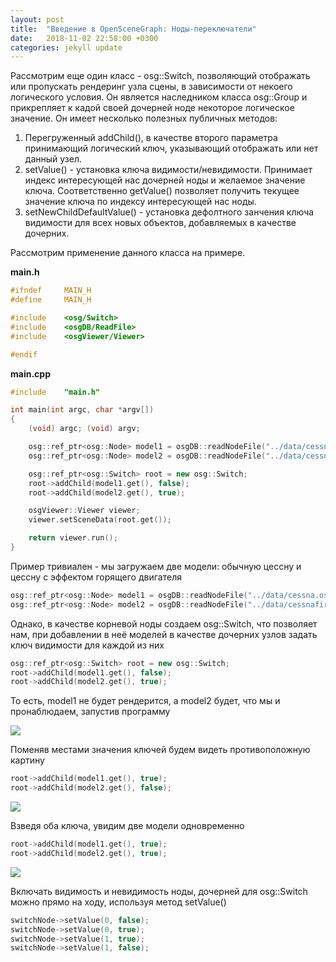 ```yaml
---
layout: post
title:  "Введение в OpenSceneGraph: Ноды-переключатели"
date:   2018-11-02 22:58:00 +0300
categories: jekyll update
---
```


Рассмотрим еще один класс - osg::Switch, позволяющий отображать или пропускать рендеринг узла сцены, в зависимости от некоего логического условия. Он является наследником класса osg::Group и прикрепляет к кадой своей дочерней ноде некоторое логическое значение. Он имеет несколько полезных публичных методов:

1. Перегруженный addChild(), в качестве второго параметра принимающий логический ключ, указывающий отображать или нет данный узел.
2. setValue() - установка ключа видимости/невидимости. Принимает индекс интересующей нас дочерней ноды и желаемое значение ключа. Соответственно getValue() позволяет получить текущее значение ключа по индексу интересующей нас ноды.
3. setNewChildDefaultValue() - установка дефолтного занчения ключа видимости для всех новых объектов, добавляемых в качестве дочерних.

Рассмотрим применение данного класса на примере.

**main.h**
```cpp
#ifndef     MAIN_H
#define     MAIN_H

#include    <osg/Switch>
#include    <osgDB/ReadFile>
#include    <osgViewer/Viewer>

#endif
```

**main.cpp**
```cpp
#include    "main.h"

int main(int argc, char *argv[])
{
    (void) argc; (void) argv;

    osg::ref_ptr<osg::Node> model1 = osgDB::readNodeFile("../data/cessna.osg");
    osg::ref_ptr<osg::Node> model2 = osgDB::readNodeFile("../data/cessnafire.osg");

    osg::ref_ptr<osg::Switch> root = new osg::Switch;
    root->addChild(model1.get(), false);
    root->addChild(model2.get(), true);

    osgViewer::Viewer viewer;
    viewer.setSceneData(root.get());

    return viewer.run();
}
```

Пример тривиален - мы загружаем две модели: обычную цессну и цессну с эффектом горящего двигателя

```cpp
osg::ref_ptr<osg::Node> model1 = osgDB::readNodeFile("../data/cessna.osg");
osg::ref_ptr<osg::Node> model2 = osgDB::readNodeFile("../data/cessnafire.osg");
```

Однако, в качестве корневой ноды создаем osg::Switch, что позволяет нам, при добавлении в неё моделей в качестве дочерних узлов задать ключ видимости для каждой из них

```cpp
osg::ref_ptr<osg::Switch> root = new osg::Switch;
root->addChild(model1.get(), false);
root->addChild(model2.get(), true);
```

То есть, model1 не будет рендерится, а model2 будет, что мы и пронаблюдаем, запустив программу

![](https://habrastorage.org/webt/ne/ql/xu/neqlxu8zkqzvsusyzeoaqow8urg.png)

Поменяв местами значения ключей будем видеть противоположную картину

```cpp
root->addChild(model1.get(), true);
root->addChild(model2.get(), false);
```

![](https://habrastorage.org/webt/fs/ae/z4/fsaez4jingyv1u3lx9-4ihsr3zq.png)

Взведя оба ключа, увидим две модели одновременно

```cpp
root->addChild(model1.get(), true);
root->addChild(model2.get(), true);
```

![](https://habrastorage.org/webt/vl/7j/za/vl7jzamish8ype6md3lljfnqsp0.png)

Включать видимость и невидимость ноды, дочерней для osg::Switch можно прямо на ходу, используя метод setValue()

```cpp
switchNode->setValue(0, false);
switchNode->setValue(0, true);
switchNode->setValue(1, true);
switchNode->setValue(1, false);
```

